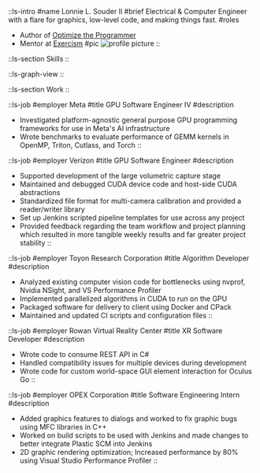 ::ls-intro
#name
Lonnie L. Souder II
#brief
Electrical & Computer Engineer with a flare for graphics, low-level code, and making things fast.
#roles
- Author of [Optimize the Programmer](https://optimizetheprogrammer.com)
- Mentor at [Exercism](https://exercism.org/profiles/Llcoolsouder)
#pic
![profile picture](images/profile-pic.png)
::

::ls-section
Skills
::

::ls-graph-view
::

::ls-section
Work
::


::ls-job 
#employer
Meta
#title
GPU Software Engineer IV
#description
- Investigated platform-agnostic general purpose GPU programming frameworks for use in Meta's AI infrastructure
- Wrote benchmarks to evaluate performance of GEMM kernels in OpenMP, Triton, Cutlass, and Torch
::

::ls-job
#employer
Verizon
#title
GPU Software Engineer
#description
- Supported development of the large volumetric capture stage
- Maintained and debugged CUDA device code and host-side CUDA abstractions
- Standardized file format for multi-camera calibration and provided a reader/writer library
- Set up Jenkins scripted pipeline templates for use across any project
- Provided feedback regarding the team workflow and project planning which resulted in more tangible weekly results and far greater project stability
::

::ls-job
#employer
Toyon Research Corporation
#title
Algorithm Developer
#description
- Analyzed existing computer vision code for bottlenecks using nvprof, Nvidia NSight, and VS Performance Profiler
- Implemented parallelized algorithms in CUDA to run on the GPU
- Packaged software for delivery to client using Docker and CPack
- Maintained and updated CI scripts and configuration files
::

::ls-job
#employer
Rowan Virtual Reality Center
#title
XR Software Developer
#description 
- Wrote code to consume REST API in C#
- Handled compatibility issues for multiple devices during development
- Wrote code for custom world-space GUI element interaction for Oculus Go
::

::ls-job
#employer
OPEX Corporation
#title
Software Engineering Intern
#description
- Added graphics features to dialogs and worked to fix graphic bugs using MFC libraries in C++
- Worked on build scripts to be used with Jenkins and made changes to better integrate Plastic SCM into Jenkins
- 2D graphic rendering optimization; Increased performance by 80% using Visual Studio Performance Profiler
::
